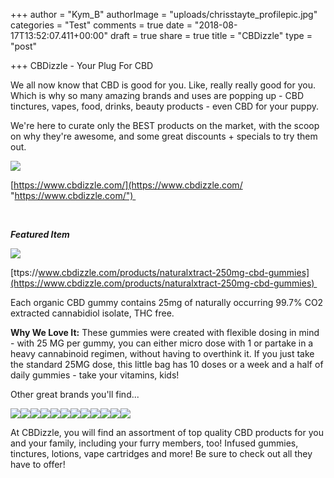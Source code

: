 +++
author = "Kym_B"
authorImage = "uploads/chrisstayte_profilepic.jpg"
categories = "Test"
comments = true
date = "2018-08-17T13:52:07.411+00:00"
draft = true
share = true
title = "CBDizzle"
type = "post"

+++
CBDizzle - Your Plug For CBD 

We all now know that CBD is good for you. Like, really really good for you. Which is why so many amazing brands and uses are popping up - CBD tinctures, vapes, food, drinks, beauty products - even CBD for your puppy. 

We're here to curate only the BEST products on the market, with the scoop on why they're awesome, and some great discounts + specials to try them out. 

![](/uploads/cbdizzlePug.jpg)

[https://www.cbdizzle.com/](https://www.cbdizzle.com/ "https://www.cbdizzle.com/") 

 

**_Featured Item_** 

![](/uploads/NatXtract_Gummies_.jpg)

[ttps://www.cbdizzle.com/products/naturalxtract-250mg-cbd-gummies](https://www.cbdizzle.com/products/naturalxtract-250mg-cbd-gummies) 

Each organic CBD gummy contains 25mg of naturally occurring 99.7% CO2 extracted cannabidiol isolate, THC free.  

**Why We Love It:** These gummies were created with flexible dosing in mind - with 25 MG per gummy, you can either micro dose with 1 or partake in a heavy cannabinoid regimen, without having to overthink it. If you just take the standard 25MG dose, this little bag has 10 doses or a week and a half of daily gummies - take your vitamins, kids! 

Other great brands you'll find...

![](/uploads/7_Point_Logo_A_160x160@2x.png)![](/uploads/flower_power_logo_160x160@2x.png)![](/uploads/Brand-Guide_Natural-Xtract_160x160@2x.png)![](/uploads/CannaBLISWKymB_Logo_160x160@2x-1.jpg)![](/uploads/health-smart-cbd-logo-v2_160x160@2x.png)![](/uploads/High_Falls_Logo_Wide_TM_small_160x160@2x.png)![](/uploads/HWY_2_160x160@2x.gif)![](/uploads/poppednyc.png)![](/uploads/Soul_Addict_160x160@2x.png)![](/uploads/CannaCream_Logo_copy_160x160@2x.png)![](/uploads/Terp_Nation_Logo_160x160@2x.png)![](/uploads/tribetokeslogomini.png)

At CBDizzle, you will find an assortment of top quality CBD products for you and your family, including your furry members, too! Infused gummies, tinctures, lotions, vape cartridges and more! Be sure to check out all they have to offer! 